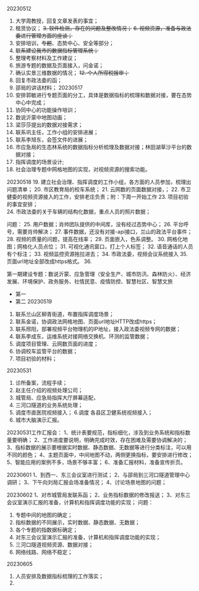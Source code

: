 
20230512
1. 大学周教授，回复文章发表的事宜；
2. 租赁协议；
~~3.  软件检测，存在的问题及整改情况；~~
~~6. 视频资源，准备与政法委进行管理方面的座谈；~~
3. 安排培训，~~专题~~、态势中心、安全等部分；
4. ~~联系建设我市的数据指标管理系统；~~
5. 整理考察材料及工作建议；
6. 旅游专题的数据及页面接入，问金诺；
7.  确认实景三维数据的情况；
~~12. 个人所得税报审；~~
8. 回复市政法委的函；
9. 邵局的讲话材料；
20230517
10. 安排郭敏进行专题页面的分工，具体是数据指标的梳理和数据对接，要在态势中心中完成；
11. 协同中心的功能操作培训；
12. 数说沂蒙中地图动画；
13. 梁莎莎提出的数据对接需求；
14. 联系巩主任，工作小组的安排进展；
15. 联系李旭东，会签文件的进展；
16. 市应急局的生态林系统的数据指标分析梳理及数据对接；林田湖草沙平台的数据对接；
17. 指挥调度的场景设计;
18. 社会治理专题中网格地图的实现，对视频资源的搜索功能。

20230518
19.  建立社会治理、指挥调度的工作小组，各方面的人员参加，梳理出问题清单；
20. 市区教育局的校车系统；
21. 云网数的页面数据对接，；
22.  市卫健委的视频资源接入的工作，安排老庄负责；附：下周一开始工作
23. 项目初验的事宜安排；    
24. 市政法委的关于车辆的结构化数据，重点人员的照片数据；

问题：
25. 用户数据；肖帅团队提供的中间库，没有经过态势中心；
26. 平台呼号，需要肖帅解决；
27. 事件数据，还没有对接-api接口，兰山的政法平台事件；
28. 视频的质量的问题，提高在线率；
29. 页面嵌入，色系调整。
30. 网格化地图；网格化人员点位；
31. 可视化通讯窗口，打上个人标签；
32. 语音通话的人员有个标注；
33. 视频监控资源拖拉进去；
34. 市政法委，视频会议系统接入
35. 页面url地址全部改成https格式。
36. 

第一期建设专题：数说沂蒙、应急管理（安全生产、城市防汛、森林防火）、经济发展、环境保护、政务服务、社情民意、疫情防控、智慧社区、智慧文旅

+ 第一
+ 第二
 20230519
 1.   联系兰山区柳青街道，布置指挥调度场景；
 2.   联系金诺，协调政法网格地图、页面url地址HTTP改成https；
 3.  联系邢阳，部署视频平台物理机的IP地址，接入政法委视频专网的数据；
 4.  联系李成东，运维系统对接网络交换机、环测的监管数据；
 5. 调度项目管理、云网数页面的进度；
 6. 协调校车监管平台的数据；
 7. 项目初验的材料；

20230531
1. 诊所备案，流程手续；
2. 赵主任介绍的视频处理公司；
3. 城管局、应急局指挥大厅屏幕适配，
4. 三河口隧道的业务系统处理；
5. 调度市直医院视频接入；
6.调度 各县区卫健系统视频接入；
6. 城市大脑演示汇报。


20230531工作汇报会：
1、统计表要规范，指标细化，涉及到业务系统和指标数量要明确；
2、工作进度要说明，明确完成时效，存在困难及需要协调解决的；
3、指标数据的展示要根据实时数据、静态数据、无数据等进行分类标注，可以用不同的颜色；
4、主题页面中，中间地图不动，两侧更换指标，要安排进行修改；
5、智能应用的案例不多，场景不够丰富；
6、准备汇报材料，准备宣传折页。

20230601
1、到西一、东三会议室进行测试；
2、与邵局到三河口隧道管理中心调研；
3、下午向刘局汇报会场准备情况；
4、讨论场景地图的问题；

20230602
1、对市城管局发联系函；
2、业务指标数据的修改报送；
3、对东三会议室演示汇报的准备，计算机和指挥调度功能的实现；
问题：
1. 专题中间的地图的确定；
2. 指标数据的不同展示，实时数据、静态数据、无数据；
3. 各个专题的指数据标确定；
4. 对东三会议室演示汇报的准备，计算机和指挥调度功能的实现；
5. 三河口隧道视频资源、数据对接；
6. 网络线路、网络不稳定；


20230605
1. 人员安排及数据指标梳理的工作落实；
2.  


<!--stackedit_data:
eyJoaXN0b3J5IjpbLTE0MDE2MjQyNzksLTQzMTExODQ5MiwtMj
EyMzYxODA1MCwxOTc0MzM5Nzk4LDE5MDk1MzE4NzksLTIwMjE4
MTE4MjksLTk5MjA2Mzk0NSwxNDk4Mzc3MzM0LC03NDYzNTg1Mi
wxODMxOTc1MzcxLC05MzQ2ODU4MTUsLTIwMzU2NzUwODQsOTY1
NzY0Njc4LC0xNzUwOTA0MTYyLC0xMzU3NjgzNTcsMTg1MTMwMj
c2OCwtMjMyODgwNDg4LC00MzI0OTU1OTYsLTEwMTM3MDYwNCwy
MDA3MTUwNDYzXX0=
-->